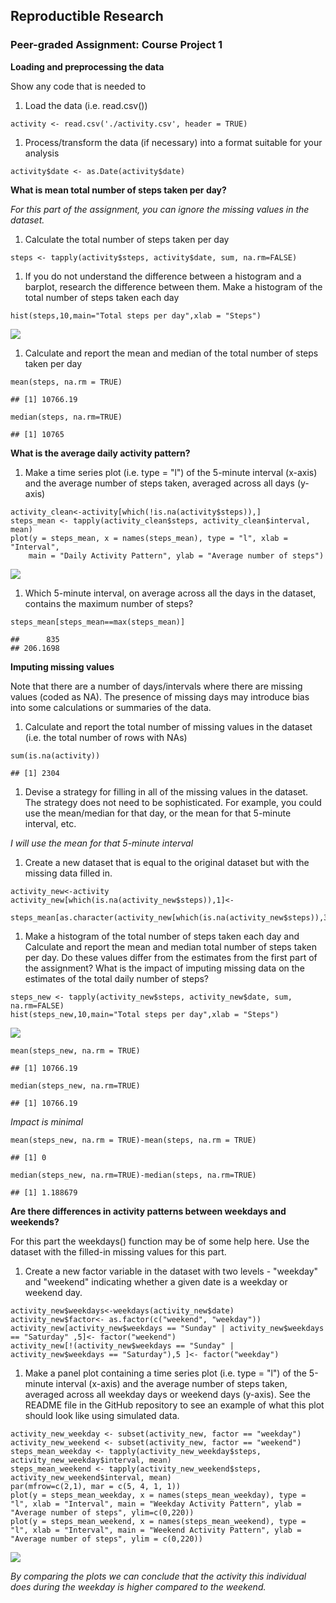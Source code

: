 Reproductible Research
----------------------

### Peer-graded Assignment: Course Project 1

**Loading and preprocessing the data**

Show any code that is needed to

1.  Load the data (i.e. read.csv())

<!-- -->

    activity <- read.csv('./activity.csv', header = TRUE)

1.  Process/transform the data (if necessary) into a format suitable for
    your analysis

<!-- -->

    activity$date <- as.Date(activity$date)

**What is mean total number of steps taken per day?**

*For this part of the assignment, you can ignore the missing values in
the dataset.*

1.  Calculate the total number of steps taken per day

<!-- -->

    steps <- tapply(activity$steps, activity$date, sum, na.rm=FALSE)

1.  If you do not understand the difference between a histogram and a
    barplot, research the difference between them. Make a histogram of
    the total number of steps taken each day

<!-- -->

    hist(steps,10,main="Total steps per day",xlab = "Steps")

![](PA1_template_files/figure-markdown_strict/histogram-1.png)

1.  Calculate and report the mean and median of the total number of
    steps taken per day

<!-- -->

    mean(steps, na.rm = TRUE)

    ## [1] 10766.19

    median(steps, na.rm=TRUE)

    ## [1] 10765

**What is the average daily activity pattern?**

1.  Make a time series plot (i.e. type = "l") of the 5-minute
    interval (x-axis) and the average number of steps taken, averaged
    across all days (y-axis)

<!-- -->

    activity_clean<-activity[which(!is.na(activity$steps)),]
    steps_mean <- tapply(activity_clean$steps, activity_clean$interval, mean)
    plot(y = steps_mean, x = names(steps_mean), type = "l", xlab = "Interval", 
        main = "Daily Activity Pattern", ylab = "Average number of steps")

![](PA1_template_files/figure-markdown_strict/steps_mean-1.png)

1.  Which 5-minute interval, on average across all the days in the
    dataset, contains the maximum number of steps?

<!-- -->

    steps_mean[steps_mean==max(steps_mean)]

    ##      835 
    ## 206.1698

**Imputing missing values**

Note that there are a number of days/intervals where there are missing
values (coded as NA). The presence of missing days may introduce bias
into some calculations or summaries of the data.

1.  Calculate and report the total number of missing values in the
    dataset (i.e. the total number of rows with NAs)

<!-- -->

    sum(is.na(activity))

    ## [1] 2304

1.  Devise a strategy for filling in all of the missing values in
    the dataset. The strategy does not need to be sophisticated. For
    example, you could use the mean/median for that day, or the mean for
    that 5-minute interval, etc.

*I will use the mean for that 5-minute interval*

1.  Create a new dataset that is equal to the original dataset but with
    the missing data filled in.

<!-- -->

    activity_new<-activity
    activity_new[which(is.na(activity_new$steps)),1]<-
        steps_mean[as.character(activity_new[which(is.na(activity_new$steps)),3])]

1.  Make a histogram of the total number of steps taken each day and
    Calculate and report the mean and median total number of steps taken
    per day. Do these values differ from the estimates from the first
    part of the assignment? What is the impact of imputing missing data
    on the estimates of the total daily number of steps?

<!-- -->

    steps_new <- tapply(activity_new$steps, activity_new$date, sum, na.rm=FALSE)
    hist(steps_new,10,main="Total steps per day",xlab = "Steps")

![](PA1_template_files/figure-markdown_strict/steps_new-1.png)

    mean(steps_new, na.rm = TRUE)

    ## [1] 10766.19

    median(steps_new, na.rm=TRUE)

    ## [1] 10766.19

*Impact is minimal*

    mean(steps_new, na.rm = TRUE)-mean(steps, na.rm = TRUE)

    ## [1] 0

    median(steps_new, na.rm=TRUE)-median(steps, na.rm=TRUE)

    ## [1] 1.188679

**Are there differences in activity patterns between weekdays and
weekends?**

For this part the weekdays() function may be of some help here. Use the
dataset with the filled-in missing values for this part.

1.  Create a new factor variable in the dataset with two levels -
    "weekday" and "weekend" indicating whether a given date is a weekday
    or weekend day.

<!-- -->

    activity_new$weekdays<-weekdays(activity_new$date)
    activity_new$factor<- as.factor(c("weekend", "weekday"))
    activity_new[activity_new$weekdays == "Sunday" | activity_new$weekdays == "Saturday" ,5]<- factor("weekend")
    activity_new[!(activity_new$weekdays == "Sunday" | activity_new$weekdays == "Saturday"),5 ]<- factor("weekday")

1.  Make a panel plot containing a time series plot (i.e. type = "l") of
    the 5-minute interval (x-axis) and the average number of steps
    taken, averaged across all weekday days or weekend days (y-axis).
    See the README file in the GitHub repository to see an example of
    what this plot should look like using simulated data.

<!-- -->

    activity_new_weekday <- subset(activity_new, factor == "weekday")
    activity_new_weekend <- subset(activity_new, factor == "weekend")
    steps_mean_weekday <- tapply(activity_new_weekday$steps, activity_new_weekday$interval, mean)
    steps_mean_weekend <- tapply(activity_new_weekend$steps, activity_new_weekend$interval, mean)
    par(mfrow=c(2,1), mar = c(5, 4, 1, 1))
    plot(y = steps_mean_weekday, x = names(steps_mean_weekday), type = "l", xlab = "Interval", main = "Weekday Activity Pattern", ylab = "Average number of steps", ylim=c(0,220))
    plot(y = steps_mean_weekend, x = names(steps_mean_weekend), type = "l", xlab = "Interval", main = "Weekend Activity Pattern", ylab = "Average number of steps", ylim = c(0,220))

![](PA1_template_files/figure-markdown_strict/weekday%20vs%20weekend-1.png)

*By comparing the plots we can conclude that the activity this
individual does during the weekday is higher compared to the weekend.*
